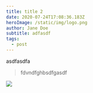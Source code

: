 ```yaml
---
title: title 2
date: 2020-07-24T17:08:36.183Z
heroImage: /static/img/logo.png
author: Jane Doe
subtitle: adfasdf
tags:
  - post
---
```

asdfasdfa

> fdvndfghbsdfgasdf

![](/static/img/logo.png)